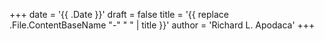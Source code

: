 +++
date = '{{ .Date }}'
draft = false
title = '{{ replace .File.ContentBaseName "-" " " | title }}'
author = '​Richard L. Apodaca'
+++
